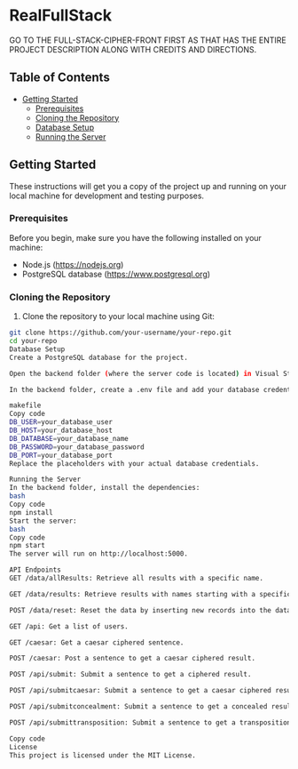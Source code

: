 # RealFullStack

GO TO THE FULL-STACK-CIPHER-FRONT FIRST AS THAT HAS THE ENTIRE PROJECT DESCRIPTION ALONG WITH CREDITS AND DIRECTIONS.

## Table of Contents

- [Getting Started](#getting-started)
  - [Prerequisites](#prerequisites)
  - [Cloning the Repository](#cloning-the-repository)
  - [Database Setup](#database-setup)
  - [Running the Server](#running-the-server)

## Getting Started

These instructions will get you a copy of the project up and running on your local machine for development and testing purposes.

### Prerequisites

Before you begin, make sure you have the following installed on your machine:

- Node.js (https://nodejs.org)
- PostgreSQL database (https://www.postgresql.org)

### Cloning the Repository

1. Clone the repository to your local machine using Git:

```bash
git clone https://github.com/your-username/your-repo.git
cd your-repo
Database Setup
Create a PostgreSQL database for the project.

Open the backend folder (where the server code is located) in Visual Studio Code or your preferred code editor.

In the backend folder, create a .env file and add your database credentials:

makefile
Copy code
DB_USER=your_database_user
DB_HOST=your_database_host
DB_DATABASE=your_database_name
DB_PASSWORD=your_database_password
DB_PORT=your_database_port
Replace the placeholders with your actual database credentials.

Running the Server
In the backend folder, install the dependencies:
bash
Copy code
npm install
Start the server:
bash
Copy code
npm start
The server will run on http://localhost:5000.

API Endpoints
GET /data/allResults: Retrieve all results with a specific name.

GET /data/results: Retrieve results with names starting with a specific letter.

POST /data/reset: Reset the data by inserting new records into the database.

GET /api: Get a list of users.

GET /caesar: Get a caesar ciphered sentence.

POST /caesar: Post a sentence to get a caesar ciphered result.

POST /api/submit: Submit a sentence to get a ciphered result.

POST /api/submitcaesar: Submit a sentence to get a caesar ciphered result.

POST /api/submitconcealment: Submit a sentence to get a concealed result.

POST /api/submittransposition: Submit a sentence to get a transposition ciphered result.

Copy code
License
This project is licensed under the MIT License.

